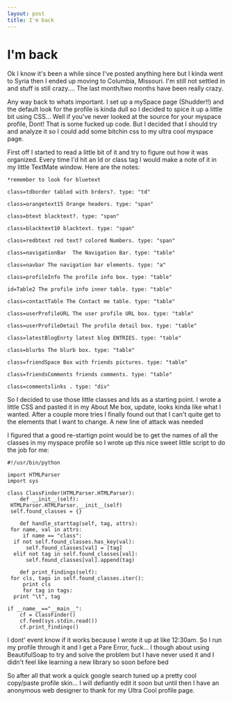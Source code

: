 ```yaml
---
layout: post
title: I'm back
---
```

# I'm back

Ok I know it's been a while since I've posted anything here but I kinda went to Syria then I ended up moving to Columbia, Missouri. I'm still not settled in and stuff is still crazy.... The last month/two months have been really crazy.

Any way back to whats important. I set up a mySpace page (Shudder!!) and the default look for the profile is kinda dull so I decided to spice it up a little bit using CSS... Well if you've never looked at the source for your myspace profile, Dont! That is some fucked up code. But I decided that I should try and analyze it so I could add some bitchin css to my ultra cool myspace page.

First off I started to read a little bit of it and try to figure out how it was organized. Every time I'd hit an Id or class tag I would make a note of it in my little TextMate window. Here are the notes:


    *remember to look for bluetext
    
    class=tdborder tabled with brders?. type: "td"
    
    class=orangetext15 Orange headers. type: "span"
    
    class=btext blacktext?. type: "span"
    
    class=blacktext10 blacktext. type: "span"
    
    class=redbtext red text? colored Numbers. type: "span"
    
    class=navigationBar  The Navigation Bar. type: "table"
    
    class=navbar The navigation bar elements. type: "a"
    
    class=profileInfo The profile info box. type: "table"
    
    id=Table2 The profile info inner table. type: "table"
    
    class=contactTable The Contact me table. type: "table"
    
    class=userProfileURL The user profile URL box. type: "table"
    
    class=userProfileDetail The profile detail box. type: "table"
    
    class=latestBlogEnrty latest blog ENTRIES. type: "table"
    
    class=blurbs The blurb box. type: "table"
    
    class=friendSpace Box with friends pictures. type: "table"
    
    class=friendsComments friends comments. type: "table"
    
    class=commentslinks . type: "div"
    
    

So I decided to use those little classes and Ids as a starting point. I wrote a little CSS and pasted it in my About Me box, update, looks kinda like what I wanted. After a couple more tries I finally found out that I can't quite get to the elements that I want to change. A new line of attack was needed

I figured that a good re-startign point would be to get the names of all the classes in my myspace profile so I wrote up this nice sweet little script to do the job for me:

```
#!/usr/bin/python

import HTMLParser
import sys

class ClassFinder(HTMLParser.HTMLParser):
    def __init__(self):
 HTMLParser.HTMLParser.__init__(self)
 self.found_classes = {}

    def handle_starttag(self, tag, attrs):
 for name, val in attrs:
     if name == "class":
  if not self.found_classes.has_key(val):
      self.found_classes[val] = [tag]
  elif not tag in self.found_classes[val]:
      self.found_classes[val].append(tag)
    
    def print_findings(self):
 for cls, tags in self.found_classes.iter():
     print cls
     for tag in tags:
  print "\t", tag

if __name__=="__main__":
    cf = ClassFinder()
    cf.feed(sys.stdin.read())
    cf.print_findings()

```

I dont' event know if it works because I wrote it up at like 12:30am. So I run my profile through it and I get a Pare Error, fuck... I though about using BeautifulSoap to try and solve the problem but I have never used it and I didn't feel like learning a new library so soon before bed

So after all that work a quick google search tuned up a pretty cool copy/paste profile skin... I will defiantly edit it soon but until then I have an anonymous web designer to thank for my Ultra Cool profile page.


